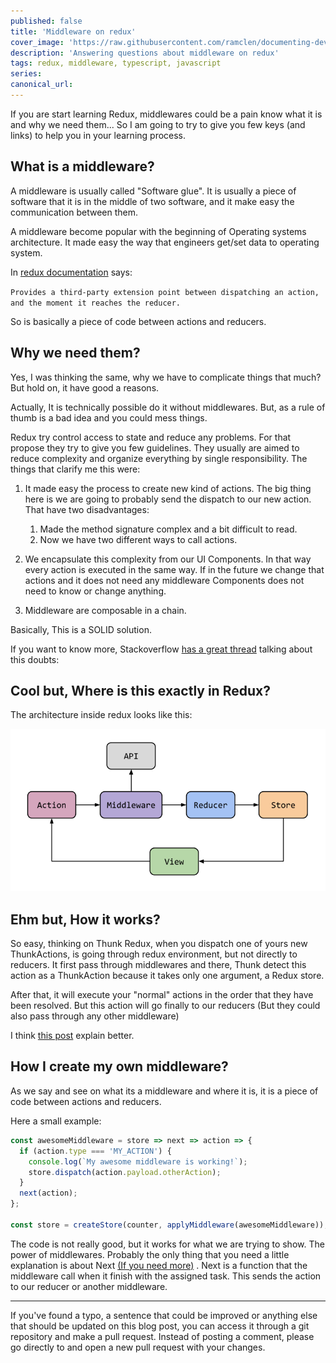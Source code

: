 ```yaml
---
published: false
title: 'Middleware on redux'
cover_image: 'https://raw.githubusercontent.com/ramclen/documenting-dev/master/blog-posts/middleware-on-redux/assets/redux.png'
description: 'Answering questions about middleware on redux'
tags: redux, middleware, typescript, javascript
series:
canonical_url:
---
```


If you are start learning Redux, middlewares could be a pain know what it is and why we need them... So I am going to try to give you few keys (and links) to help you in your learning process.

## What is a middleware?

A middleware is usually called "Software glue". It is usually a piece of software that it is in the middle of two software, and it make easy the communication between them.

A middleware become popular with the beginning of Operating systems architecture. It made easy the way that engineers get/set data to operating system.

In [redux documentation](https://redux.js.org/advanced/middleware/) says:

`Provides a third-party extension point between dispatching an action, and the moment it reaches the reducer.`

So is basically a piece of code between actions and reducers.

## Why we need them?

Yes, I was thinking the same, why we have to complicate things that much? But hold on, it have good a reasons.

Actually, It is technically possible do it without middlewares. But, as a rule of thumb is a bad idea and you could mess things.

Redux try control access to state and reduce any problems. For that propose they try to give you few guidelines. They usually are aimed to reduce complexity and organize everything by single responsibility. The things that clarify me this were:

1. It made easy the process to create new kind of actions. The big thing here is we are going to probably send the dispatch to our new action. That have two disadvantages:

   1. Made the method signature complex and a bit difficult to read.
   2. Now we have two different ways to call actions.

2. We encapsulate this complexity from our UI Components. In that way every action is executed in the same way. If in the future we change that actions and it does not need any middleware Components does not need to know or change anything.
3. Middleware are composable in a chain.

Basically, This is a SOLID solution.

If you want to know more, Stackoverflow [has a great thread](https://stackoverflow.com/questions/34570758/why-do-we-need-middleware-for-async-flow-in-redux) talking about this doubts:

## Cool but, Where is this exactly in Redux?

The architecture inside redux looks like this:

![middleware architecture](https://raw.githubusercontent.com/ramclen/documenting-dev/master/blog-posts/middleware-on-redux/assets/middleware-redux-architecture.png)

## Ehm but, How it works?

So easy, thinking on Thunk Redux, when you dispatch one of yours new ThunkActions, is going through redux environment, but not directly to reducers. It first pass through middlewares and there, Thunk detect this action as a ThunkAction because it takes only one argument, a Redux store.

After that, it will execute your "normal" actions in the order that they have been resolved. But this action will go finally to our reducers (But they could also pass through any other middleware)

I think [this post](https://medium.com/flutterpub/flutter-redux-thunk-27c2f2b80a3b) explain better.

## How I create my own middleware?

As we say and see on what its a middleware and where it is, it is a piece of code between actions and reducers.

Here a small example:

```ts
const awesomeMiddleware = store => next => action => {
  if (action.type === 'MY_ACTION') {
    console.log(`My awesome middleware is working!`);
    store.dispatch(action.payload.otherAction);
  }
  next(action);
};

const store = createStore(counter, applyMiddleware(awesomeMiddleware));
```

The code is not really good, but it works for what we are trying to show. The power of middlewares. Probably the only thing that you need a little explanation is about Next [(If you need more)](https://medium.com/netscape/creating-custom-middleware-in-react-redux-961570459ecb) . Next is a function that the middleware call when it finish with the assigned task. This sends the action to our reducer or another middleware.

---

If you've found a typo, a sentence that could be improved or anything else that should be updated on this blog post, you can access it through a git repository and make a pull request. Instead of posting a comment, please go directly to <REPO URL> and open a new pull request with your changes.
